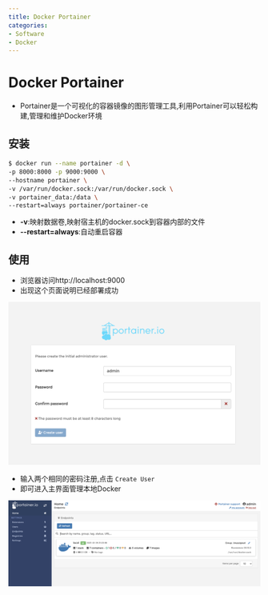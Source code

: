 ```yaml
---
title: Docker Portainer
categories:
- Software
- Docker
---
```

# Docker Portainer

- Portainer是一个可视化的容器镜像的图形管理工具,利用Portainer可以轻松构建,管理和维护Docker环境

## 安装

```bash
$ docker run --name portainer -d \
-p 8000:8000 -p 9000:9000 \
--hostname portainer \
-v /var/run/docker.sock:/var/run/docker.sock \
-v portainer_data:/data \
--restart=always portainer/portainer-ce
```

- **-v**:映射数据卷,映射宿主机的docker.sock到容器内部的文件
- **--restart=always**:自动重启容器

## 使用

- 浏览器访问http://localhost:9000
- 出现这个页面说明已经部署成功

![img](https://raw.githubusercontent.com/LuShan123888/Files/main/Pictures/2021-02-10-5db23a202ea4e7dfda990abd321114f4b7541090.png@1320w_854h.png)

- 输入两个相同的密码注册,点击 `Create User`
- 即可进入主界面管理本地Docker

![img](https://raw.githubusercontent.com/LuShan123888/Files/main/Pictures/2021-02-10-3d0e0f7c9ccae95a952017f5256dc76af095cc9a.png@1320w_450h.png)